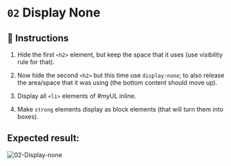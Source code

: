 # `02` Display None

## 📝 Instructions

1. Hide the first `<h2>` element, but keep the space that it uses (use visibility rule for that).

2. Now hide the second `<h2>` but this time use `display:none`; to also release the area/space that it was using (the bottom content should move up).

3. Display all `<li>` elements of #myUL inline.

4. Make `strong` elements display as block elements (that will turn them into boxes).

## Expected result:

![02-Display-none](https://github.com/4GeeksAcademy/layouts-exercises/blob/master/.learn/assets/ccOZ42Q.png?raw=true)
